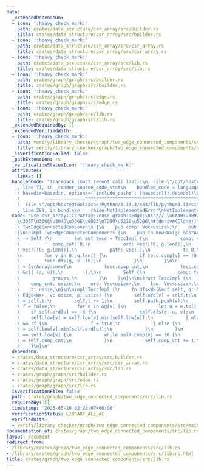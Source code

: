 ```yaml
---
data:
  _extendedDependsOn:
  - icon: ':heavy_check_mark:'
    path: crates/data_structure/csr_array/src/builder.rs
    title: crates/data_structure/csr_array/src/builder.rs
  - icon: ':heavy_check_mark:'
    path: crates/data_structure/csr_array/src/csr_array.rs
    title: crates/data_structure/csr_array/src/csr_array.rs
  - icon: ':heavy_check_mark:'
    path: crates/data_structure/csr_array/src/lib.rs
    title: crates/data_structure/csr_array/src/lib.rs
  - icon: ':heavy_check_mark:'
    path: crates/graph/graph/src/builder.rs
    title: crates/graph/graph/src/builder.rs
  - icon: ':heavy_check_mark:'
    path: crates/graph/graph/src/edge.rs
    title: crates/graph/graph/src/edge.rs
  - icon: ':heavy_check_mark:'
    path: crates/graph/graph/src/lib.rs
    title: crates/graph/graph/src/lib.rs
  _extendedRequiredBy: []
  _extendedVerifiedWith:
  - icon: ':heavy_check_mark:'
    path: verify/library_checker/graph/two_edge_connected_components/src/main.rs
    title: verify/library_checker/graph/two_edge_connected_components/src/main.rs
  _isVerificationFailed: false
  _pathExtension: rs
  _verificationStatusIcon: ':heavy_check_mark:'
  attributes:
    links: []
  bundledCode: "Traceback (most recent call last):\n  File \"/opt/hostedtoolcache/Python/3.13.3/x64/lib/python3.13/site-packages/onlinejudge_verify/documentation/build.py\"\
    , line 71, in _render_source_code_stat\n    bundled_code = language.bundle(stat.path,\
    \ basedir=basedir, options={'include_paths': [basedir]}).decode()\n          \
    \         ~~~~~~~~~~~~~~~^^^^^^^^^^^^^^^^^^^^^^^^^^^^^^^^^^^^^^^^^^^^^^^^^^^^^^^^^^^^^^^^^^\n\
    \  File \"/opt/hostedtoolcache/Python/3.13.3/x64/lib/python3.13/site-packages/onlinejudge_verify/languages/rust.py\"\
    , line 288, in bundle\n    raise NotImplementedError\nNotImplementedError\n"
  code: "use csr_array::CsrArray;\nuse graph::Edge;\n\n/// \u6A4B\u3092\u9664\u3044\
    \u305F\u3068\u304D\u306E\u9023\u7D50\u6210\u5206\n#[derive(Clone)]\npub struct\
    \ TwoEdgeConnectedComponents {\n    pub comp: Vec<usize>,\n    pub groups: CsrArray<usize>,\n\
    }\n\nimpl TwoEdgeConnectedComponents {\n    pub fn new<W>(g: &CsrArray<impl Edge<W>>)\
    \ -> Self {\n        let mut tecc = TeccImpl {\n            comp: vec![!0; g.len()],\n\
    \            comp_cnt: 0,\n            ord: vec![!0; g.len()],\n            low:\
    \ vec![!0; g.len()],\n            path: vec![],\n            t: 0,\n        };\n\
    \n        for v in 0..g.len() {\n            if tecc.comp[v] == !0 {\n       \
    \         tecc.dfs(g, v, !0);\n            }\n        }\n\n        let groups\
    \ = CsrArray::new(\n            tecc.comp_cnt,\n            tecc.comp.iter().enumerate().map(|(v,\
    \ &c)| (c, v)),\n        );\n\n        Self {\n            comp: tecc.comp,\n\
    \            groups,\n        }\n    }\n}\n\nstruct TeccImpl {\n    comp: Vec<usize>,\n\
    \    comp_cnt: usize,\n    ord: Vec<usize>,\n    low: Vec<usize>,\n    path: Vec<usize>,\n\
    \    t: usize,\n}\n\nimpl TeccImpl {\n    fn dfs<W>(&mut self, g: &CsrArray<impl\
    \ Edge<W>>, v: usize, p: usize) {\n        self.ord[v] = self.t;\n        self.low[v]\
    \ = self.t;\n        self.t += 1;\n        self.path.push(v);\n        let mut\
    \ f = false;\n        for e in &g[v] {\n            let u = e.to();\n        \
    \    if self.ord[u] == !0 {\n                self.dfs(g, u, v);\n            \
    \    self.low[v] = self.low[v].min(self.low[u]);\n            } else if u == p\
    \ && !f {\n                f = true;\n            } else {\n                self.low[v]\
    \ = self.low[v].min(self.ord[u]);\n            }\n        }\n        if self.ord[v]\
    \ == self.low[v] {\n            while self.comp[v] == !0 {\n                self.comp[self.path.pop().unwrap()]\
    \ = self.comp_cnt;\n            }\n            self.comp_cnt += 1;\n        }\n\
    \    }\n}\n"
  dependsOn:
  - crates/data_structure/csr_array/src/builder.rs
  - crates/data_structure/csr_array/src/csr_array.rs
  - crates/data_structure/csr_array/src/lib.rs
  - crates/graph/graph/src/builder.rs
  - crates/graph/graph/src/edge.rs
  - crates/graph/graph/src/lib.rs
  isVerificationFile: false
  path: crates/graph/two_edge_connected_components/src/lib.rs
  requiredBy: []
  timestamp: '2025-03-26 02:28:07+00:00'
  verificationStatus: LIBRARY_ALL_AC
  verifiedWith:
  - verify/library_checker/graph/two_edge_connected_components/src/main.rs
documentation_of: crates/graph/two_edge_connected_components/src/lib.rs
layout: document
redirect_from:
- /library/crates/graph/two_edge_connected_components/src/lib.rs
- /library/crates/graph/two_edge_connected_components/src/lib.rs.html
title: crates/graph/two_edge_connected_components/src/lib.rs
---
```

